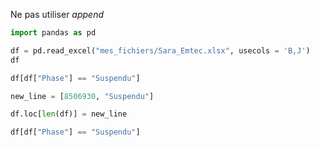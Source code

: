 Ne pas utiliser _append_

```python
import pandas as pd

df = pd.read_excel("mes_fichiers/Sara_Emtec.xlsx", usecols = 'B,J')
df

df[df["Phase"] == "Suspendu"]

new_line = [8506930, "Suspendu"]

df.loc[len(df)] = new_line

df[df["Phase"] == "Suspendu"]
```
